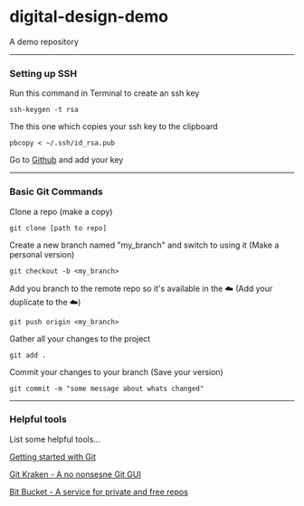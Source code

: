 # digital-design-demo
A demo repository

---

### Setting up SSH

Run this command in Terminal to create an ssh key

`ssh-keygen -t rsa`

The this one which copies your ssh key to the clipboard

`pbcopy < ~/.ssh/id_rsa.pub`

Go to [Github](https://github.com/settings/keys) and add your key

---

### Basic Git Commands

Clone a repo (make a copy)

`git clone [path to repo]`

Create a new branch named "my_branch" and switch to using it (Make a personal version) 

`git checkout -b <my_branch>`

Add you branch to the remote repo so it's available in the ☁️ (Add your duplicate to the ☁️)

`git push origin <my_branch>`

Gather all your changes to the project

`git add .`

Commit your changes to your branch (Save your version)

`git commit -m "some message about whats changed"`

---

### Helpful tools

List some helpful tools...

[Getting started with Git](https://rogerdudler.github.io/git-guide/)

[Git Kraken - A no nonsesne Git GUI](https://www.gitkraken.com/)

[Bit Bucket - A service for private and free repos](https://bitbucket.org/)
